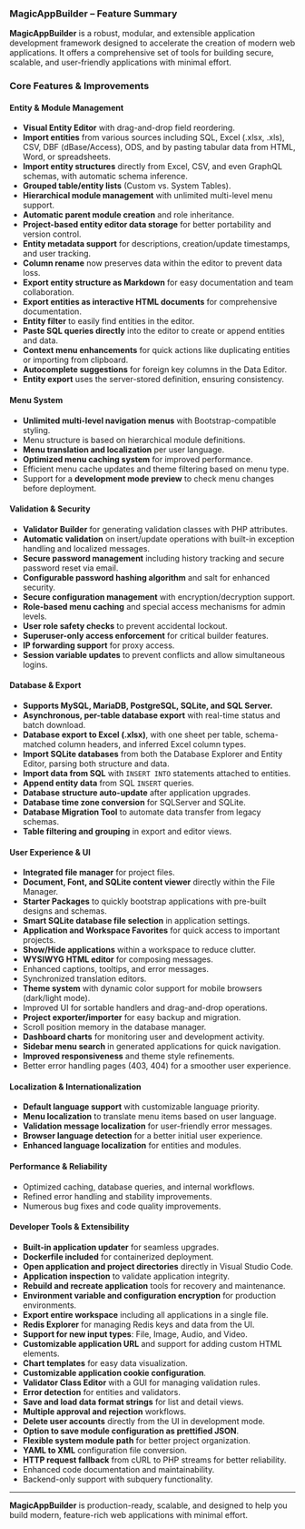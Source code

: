 ### MagicAppBuilder – Feature Summary

**MagicAppBuilder** is a robust, modular, and extensible application development framework designed to accelerate the creation of modern web applications. It offers a comprehensive set of tools for building secure, scalable, and user-friendly applications with minimal effort.


### Core Features & Improvements

#### **Entity & Module Management**
- **Visual Entity Editor** with drag-and-drop field reordering.
- **Import entities** from various sources including SQL, Excel (.xlsx, .xls), CSV, DBF (dBase/Access), ODS, and by pasting tabular data from HTML, Word, or spreadsheets.
- **Import entity structures** directly from Excel, CSV, and even GraphQL schemas, with automatic schema inference.
- **Grouped table/entity lists** (Custom vs. System Tables).
- **Hierarchical module management** with unlimited multi-level menu support.
- **Automatic parent module creation** and role inheritance.
- **Project-based entity editor data storage** for better portability and version control.
- **Entity metadata support** for descriptions, creation/update timestamps, and user tracking.
- **Column rename** now preserves data within the editor to prevent data loss.
- **Export entity structure as Markdown** for easy documentation and team collaboration.
- **Export entities as interactive HTML documents** for comprehensive documentation.
- **Entity filter** to easily find entities in the editor.
- **Paste SQL queries directly** into the editor to create or append entities and data.
- **Context menu enhancements** for quick actions like duplicating entities or importing from clipboard.
- **Autocomplete suggestions** for foreign key columns in the Data Editor.
- **Entity export** uses the server-stored definition, ensuring consistency.

#### **Menu System**
- **Unlimited multi-level navigation menus** with Bootstrap-compatible styling.
- Menu structure is based on hierarchical module definitions.
- **Menu translation and localization** per user language.
- **Optimized menu caching system** for improved performance.
- Efficient menu cache updates and theme filtering based on menu type.
- Support for a **development mode preview** to check menu changes before deployment.

#### **Validation & Security**
- **Validator Builder** for generating validation classes with PHP attributes.
- **Automatic validation** on insert/update operations with built-in exception handling and localized messages.
- **Secure password management** including history tracking and secure password reset via email.
- **Configurable password hashing algorithm** and salt for enhanced security.
- **Secure configuration management** with encryption/decryption support.
- **Role-based menu caching** and special access mechanisms for admin levels.
- **User role safety checks** to prevent accidental lockout.
- **Superuser-only access enforcement** for critical builder features.
- **IP forwarding support** for proxy access.
- **Session variable updates** to prevent conflicts and allow simultaneous logins.

#### **Database & Export**
- **Supports MySQL, MariaDB, PostgreSQL, SQLite, and SQL Server.**
- **Asynchronous, per-table database export** with real-time status and batch download.
- **Database export to Excel (.xlsx)**, with one sheet per table, schema-matched column headers, and inferred Excel column types.
- **Import SQLite databases** from both the Database Explorer and Entity Editor, parsing both structure and data.
- **Import data from SQL** with `INSERT INTO` statements attached to entities.
- **Append entity data** from SQL `INSERT` queries.
- **Database structure auto-update** after application upgrades.
- **Database time zone conversion** for SQLServer and SQLite.
- **Database Migration Tool** to automate data transfer from legacy schemas.
- **Table filtering and grouping** in export and editor views.

#### **User Experience & UI**
- **Integrated file manager** for project files.
- **Document, Font, and SQLite content viewer** directly within the File Manager.
- **Starter Packages** to quickly bootstrap applications with pre-built designs and schemas.
- **Smart SQLite database file selection** in application settings.
- **Application and Workspace Favorites** for quick access to important projects.
- **Show/Hide applications** within a workspace to reduce clutter.
- **WYSIWYG HTML editor** for composing messages.
- Enhanced captions, tooltips, and error messages.
- Synchronized translation editors.
- **Theme system** with dynamic color support for mobile browsers (dark/light mode).
- Improved UI for sortable handlers and drag-and-drop operations.
- **Project exporter/importer** for easy backup and migration.
- Scroll position memory in the database manager.
- **Dashboard charts** for monitoring user and development activity.
- **Sidebar menu search** in generated applications for quick navigation.
- **Improved responsiveness** and theme style refinements.
- Better error handling pages (403, 404) for a smoother user experience.

#### **Localization & Internationalization**
- **Default language support** with customizable language priority.
- **Menu localization** to translate menu items based on user language.
- **Validation message localization** for user-friendly error messages.
- **Browser language detection** for a better initial user experience.
- **Enhanced language localization** for entities and modules.

#### **Performance & Reliability**
- Optimized caching, database queries, and internal workflows.
- Refined error handling and stability improvements.
- Numerous bug fixes and code quality improvements.

#### **Developer Tools & Extensibility**
- **Built-in application updater** for seamless upgrades.
- **Dockerfile included** for containerized deployment.
- **Open application and project directories** directly in Visual Studio Code.
- **Application inspection** to validate application integrity.
- **Rebuild and recreate application** tools for recovery and maintenance.
- **Environment variable and configuration encryption** for production environments.
- **Export entire workspace** including all applications in a single file.
- **Redis Explorer** for managing Redis keys and data from the UI.
- **Support for new input types**: File, Image, Audio, and Video.
- **Customizable application URL** and support for adding custom HTML elements.
- **Chart templates** for easy data visualization.
- **Customizable application cookie configuration**.
- **Validator Class Editor** with a GUI for managing validation rules.
- **Error detection** for entities and validators.
- **Save and load data format strings** for list and detail views.
- **Multiple approval and rejection** workflows.
- **Delete user accounts** directly from the UI in development mode.
- **Option to save module configuration as prettified JSON**.
- **Flexible system module path** for better project organization.
- **YAML to XML** configuration file conversion.
- **HTTP request fallback** from cURL to PHP streams for better reliability.
- Enhanced code documentation and maintainability.
- Backend-only support with subquery functionality.

---
**MagicAppBuilder** is production-ready, scalable, and designed to help you build modern, feature-rich web applications with minimal effort.